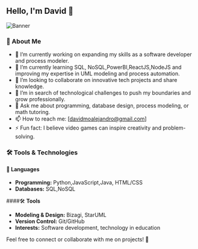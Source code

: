 ## Hello, I'm David 👋  

![Banner](Banner.png)  

### 🚀 About Me  
- 🔭 I’m currently working on expanding my skills as a software developer and process modeler.  
- 🌱 I’m currently learning SQL, NoSQL,PowerBI,ReactJS,NodeJS and improving my expertise in UML modeling and process automation.  
- 👯 I’m looking to collaborate on innovative tech projects and share knowledge.  
- 🤔 I’m in search of technological challenges to push my boundaries and grow professionally.  
- 💬 Ask me about programming, database design, process modeling, or math tutoring.  
- 📫 How to reach me: [davidmoalejandro@gmail.com]  
- ⚡ Fun fact: I believe video games can inspire creativity and problem-solving.  

### 🛠️ Tools & Technologies  

#### 📖 **Languages**  
- **Programming:** Python,JavaScript,Java, HTML/CSS  
- **Databases:** SQL,NoSQL

####🛠️ **Tools**  
- **Modeling & Design:** Bizagi, StarUML  
- **Version Control:** Git/GitHub  
- **Interests:** Software development, technology in education  

Feel free to connect or collaborate with me on projects! 🚀  
